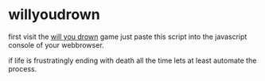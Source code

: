 willyoudrown
============


first visit the [will you drown](http://game.notch.net/drowning/) game
just paste this script into the javascript console of your webbrowser.

if life is frustratingly ending with death all the time 
lets at least automate the process.
 
 
 
